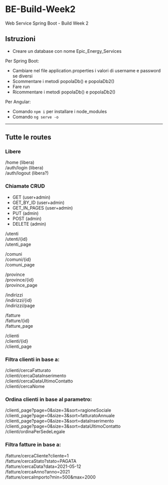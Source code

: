 # BE-Build-Week2
Web Service Spring Boot - Build Week 2  
  
## Istruzioni
- Creare un database con nome Epic_Energy_Services  
  
Per Spring Boot:
- Cambiare nel file application.properties i valori di username e password se diversi
- Scommentare i metodi popolaDb() e popolaDb2()
- Fare run
- Ricommentare i metodi popolaDb() e popolaDb2()  
  
Per Angular:
- Comando <code>npm i</code> per installare i node_modules
- Comando <code>ng serve -o</code>  
  
  
<hr>
  
  
## Tutte le routes

### Libere
/home (libera)  
/auth/login (libera)  
/auth/logout (libera?)  
  
  
### Chiamate CRUD
- GET (user+admin)
- GET_BY_ID (user+admin)
- GET_IN_PAGES (user+admin)
- PUT (admin)
- POST (admin)
- DELETE (admin)

/utenti  
/utenti/{id}  
/utenti_page  
  
  
/comuni  
/comuni/{id}  
/comuni_page  
  
  
/province  
/province/{id}  
/province_page  
  
  
/indirizzi  
/indirizzi/{id}  
/indirizzi/page  
  
  
/fatture  
/fatture/{id}  
/fatture_page  
  
  
/clienti  
/clienti/{id}  
/clienti_page  
  
  
### Filtra clienti in base a:
/clienti/cercaFatturato  
/clienti/cercaDataInserimento  
/clienti/cercaDataUltimoContatto  
/clienti/cercaNome  
  
  
### Ordina clienti in base al parametro:
/clienti_page?page=0&size=3&sort=ragioneSociale  
/clienti_page?page=0&size=3&sort=fatturatoAnnuale  
/clienti_page?page=0&size=3&sort=dataInserimento  
/clienti_page?page=0&size=3&sort=dataUltimoContatto  
/clienti/ordinaPerSedeLegale  
  
  
### Filtra fatture in base a:
/fatture/cercaCliente?cliente=1  
/fatture/cercaStato?stato=PAGATA  
/fatture/cercaData?data=2021-05-12  
/fatture/cercaAnno?anno=2021  
/fatture/cercaImporto?min=500&max=2000  

